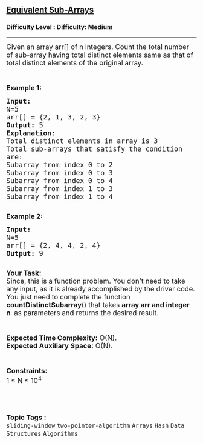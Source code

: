 <h2><a href="https://www.geeksforgeeks.org/problems/equivalent-sub-arrays3731/1?page=1&difficulty=Medium&status=unsolved&sortBy=submissions">Equivalent Sub-Arrays</a></h2><h3>Difficulty Level : Difficulty: Medium</h3><hr><div class="problems_problem_content__Xm_eO"><p><span style="font-size:18px">Given an array arr[] of n integers. Count the total number of sub-array having total distinct elements same as that of total distinct elements of the original array.</span></p>

<p>&nbsp;</p>

<p><span style="font-size:18px"><strong>Example 1:</strong></span></p>

<pre><span style="font-size:18px"><strong>Input:
</strong>N=5
arr[] = {2, 1, 3, 2, 3} 
<strong>Output:</strong> 5
<strong>Explanation</strong>:
Total distinct elements in array is 3
Total sub-arrays that satisfy the condition
are:
Subarray from index 0 to 2
Subarray from index 0 to 3
Subarray from index 0 to 4
Subarray from index 1 to 3
Subarray from index 1 to 4</span></pre>

<p><br>
<span style="font-size:18px"><strong>Example 2:</strong></span></p>

<pre><span style="font-size:18px"><strong>Input:
</strong>N=5
arr[] = {2, 4, 4, 2, 4} 
<strong>Output:</strong> 9</span>
</pre>

<p><br>
<span style="font-size:18px"><strong>Your Task:</strong><br>
Since, this is a function problem. You don't need to take any input, as it is already accomplished by the driver code. You just need to complete the function <strong>countDistinctSubarray</strong>() that takes <strong>array arr and integer n&nbsp;</strong> as parameters and returns the desired result.</span></p>

<p>&nbsp;</p>

<p><span style="font-size:18px"><strong>Expected Time Complexity:</strong> O(N).<br>
<strong>Expected Auxiliary Space:</strong> O(N).</span></p>

<p>&nbsp;</p>

<p><span style="font-size:18px"><strong>Constraints:</strong><br>
1 ≤ N ≤ 10<sup>4</sup></span></p>

<p>&nbsp;</p>
</div><br><p><span style=font-size:18px><strong>Topic Tags : </strong><br><code>sliding-window</code>&nbsp;<code>two-pointer-algorithm</code>&nbsp;<code>Arrays</code>&nbsp;<code>Hash</code>&nbsp;<code>Data Structures</code>&nbsp;<code>Algorithms</code>&nbsp;